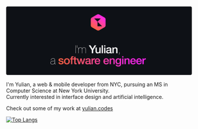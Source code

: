 [![Hello, I'm Yulian](/assets/images/header-new.png)](https://yulian.codes)

I'm Yulian, a web & mobile developer from NYC, pursuing an MS in Computer Science at New York University.<br/>
Currently interested in interface design and artificial intelligence.

Check out some of my work at [yulian.codes](https://yulian.codes)

[![Top Langs](https://github-readme-stats.vercel.app/api/top-langs/?username=ykray&layout=compact&hide=CMake,C,Makefile,HTML,CSS)](https://github.com/anuraghazra/github-readme-stats)

<!--
**ykray/ykray** is a ✨ _special_ ✨ repository because its `README.md` (this file) appears on your GitHub profile.

Here are some ideas to get you started:

- 🔭 I’m currently working on ...
- 🌱 I’m currently learning ...
- 👯 I’m looking to collaborate on ...
- 🤔 I’m looking for help with ...
- 💬 Ask me about ...
- 📫 How to reach me: ...
- 😄 Pronouns: ...
- ⚡ Fun fact: ...
-->
